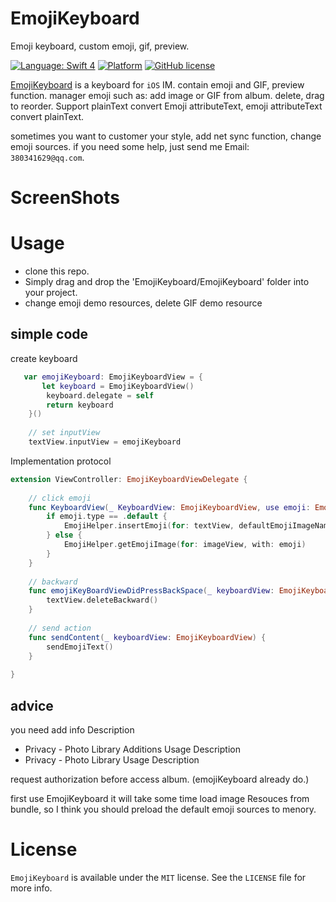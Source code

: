# EmojiKeyboard
Emoji keyboard, custom emoji, gif, preview.

[![Language: Swift 4](https://img.shields.io/badge/language-swift%204-f48041.svg?style=flat)](https://developer.apple.com/swift)
[![Platform](https://img.shields.io/cocoapods/p/YPImagePicker.svg?style=flat)](http://cocoapods.org/pods/YPImagePicker)
[![GitHub license](https://img.shields.io/badge/license-MIT-blue.svg)](https://raw.githubusercontent.com/liufengting/FTPopOverMenu_Swift/master/LICENSE)

[EmojiKeyboard](https://github.com/chquanquan/EmojiKeyboard) is a keyboard for `iOS` IM. contain emoji and GIF, preview function. manager emoji such as: add image or GIF from album. delete, drag to reorder.  Support plainText convert Emoji attributeText, emoji attributeText convert plainText.

sometimes you want to customer your style, add net sync function, change emoji sources. if you need some help, just send me Email: `380341629@qq.com`.

# ScreenShots

# Usage

* clone this repo.
* Simply drag and drop the 'EmojiKeyboard/EmojiKeyboard' folder into your project.
* change emoji demo resources, delete GIF demo resource

## simple code

create keyboard

```swift
   var emojiKeyboard: EmojiKeyboardView = {
       let keyboard = EmojiKeyboardView()
        keyboard.delegate = self
        return keyboard
    }()
    
    // set inputView
    textView.inputView = emojiKeyboard
```

Implementation protocol

```swift
extension ViewController: EmojiKeyboardViewDelegate {
    
    // click emoji
    func KeyboardView(_ KeyboardView: EmojiKeyboardView, use emoji: EmojiViewModel) {
        if emoji.type == .default {
            EmojiHelper.insertEmoji(for: textView, defaultEmojiImageName: emoji.defaultEmojiImageName!, desc: emoji.desc!)
        } else {
            EmojiHelper.getEmojiImage(for: imageView, with: emoji)
        }
    }
    
    // backward
    func emojiKeyBoardViewDidPressBackSpace(_ keyboardView: EmojiKeyboardView) {
        textView.deleteBackward()
    }
    
    // send action
    func sendContent(_ keyboardView: EmojiKeyboardView) {
        sendEmojiText()
    }
    
}

```
 ## advice
 
 you need add info Description
 * Privacy - Photo Library Additions Usage Description
 * Privacy - Photo Library Usage Description
 
 request authorization before access album. (emojiKeyboard already do.)
 
 first use EmojiKeyboard it will take some time load image Resouces from bundle, so I think you should preload the default   emoji sources to  menory.

# License

`EmojiKeyboard` is available under the `MIT` license. See the `LICENSE` file for more info.


